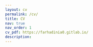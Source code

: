 ```yaml
---
layout: cv
permalink: /cv/
title: CV
nav: true
nav_order: 1
cv_pdf: https://farhadinia0.gitlab.io/
description: 
---
```

